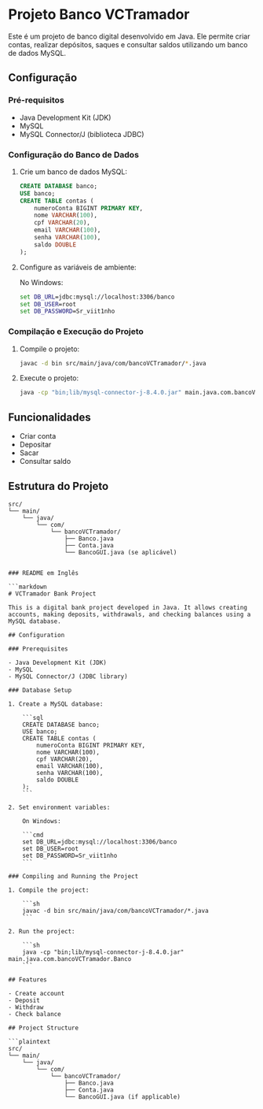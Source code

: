 # Projeto Banco VCTramador

Este é um projeto de banco digital desenvolvido em Java. Ele permite criar contas, realizar depósitos, saques e consultar saldos utilizando um banco de dados MySQL.

## Configuração

### Pré-requisitos

- Java Development Kit (JDK)
- MySQL
- MySQL Connector/J (biblioteca JDBC)

### Configuração do Banco de Dados

1. Crie um banco de dados MySQL:

    ```sql
    CREATE DATABASE banco;
    USE banco;
    CREATE TABLE contas (
        numeroConta BIGINT PRIMARY KEY,
        nome VARCHAR(100),
        cpf VARCHAR(20),
        email VARCHAR(100),
        senha VARCHAR(100),
        saldo DOUBLE
    );
    ```

2. Configure as variáveis de ambiente:

    No Windows:

    ```cmd
    set DB_URL=jdbc:mysql://localhost:3306/banco
    set DB_USER=root
    set DB_PASSWORD=Sr_viit1nho
    ```

### Compilação e Execução do Projeto

1. Compile o projeto:

    ```sh
    javac -d bin src/main/java/com/bancoVCTramador/*.java
    ```

2. Execute o projeto:

    ```sh
    java -cp "bin;lib/mysql-connector-j-8.4.0.jar" main.java.com.bancoVCTramador.Banco
    ```

## Funcionalidades

- Criar conta
- Depositar
- Sacar
- Consultar saldo

## Estrutura do Projeto

```plaintext
src/
└── main/
    └── java/
        └── com/
            └── bancoVCTramador/
                ├── Banco.java
                ├── Conta.java
                └── BancoGUI.java (se aplicável)


### README em Inglês

```markdown
# VCTramador Bank Project

This is a digital bank project developed in Java. It allows creating accounts, making deposits, withdrawals, and checking balances using a MySQL database.

## Configuration

### Prerequisites

- Java Development Kit (JDK)
- MySQL
- MySQL Connector/J (JDBC library)

### Database Setup

1. Create a MySQL database:

    ```sql
    CREATE DATABASE banco;
    USE banco;
    CREATE TABLE contas (
        numeroConta BIGINT PRIMARY KEY,
        nome VARCHAR(100),
        cpf VARCHAR(20),
        email VARCHAR(100),
        senha VARCHAR(100),
        saldo DOUBLE
    );
    ```

2. Set environment variables:

    On Windows:

    ```cmd
    set DB_URL=jdbc:mysql://localhost:3306/banco
    set DB_USER=root
    set DB_PASSWORD=Sr_viit1nho
    ```

### Compiling and Running the Project

1. Compile the project:

    ```sh
    javac -d bin src/main/java/com/bancoVCTramador/*.java
    ```

2. Run the project:

    ```sh
    java -cp "bin;lib/mysql-connector-j-8.4.0.jar" main.java.com.bancoVCTramador.Banco
    ```

## Features

- Create account
- Deposit
- Withdraw
- Check balance

## Project Structure

```plaintext
src/
└── main/
    └── java/
        └── com/
            └── bancoVCTramador/
                ├── Banco.java
                ├── Conta.java
                └── BancoGUI.java (if applicable)
